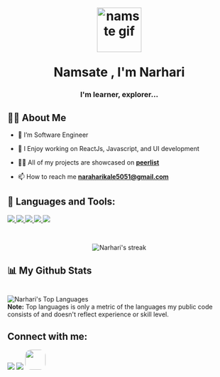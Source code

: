 <!--<a href="#"><img width="100%" height="auto" src="https://media.giphy.com/media/f3iwJFOVOwuy7K6FFw/giphy.gif" height="175px"/></a> -->

<h1 align="center"><img alt="namste gif" src="https://media.giphy.com/media/WqR7WfQVrpXNcmrm81/giphy.gif" width="100" height="100"></p> Namsate , I'm Narhari</h1><h3 align="center">I'm learner, explorer...</h3>

## 🙋‍♂️ About Me

- 🌱 I’m Software Engineer

- 🔮 I Enjoy working on ReactJs, Javascript, and UI development

- 👨‍💻 All of my projects are showcased on **[peerlist](https://peerlist.io/narharik)**

- 📫 How to reach me **naraharikale5051@gmail.com**

## 🚀 Languages and Tools:

<p align="left">

<a href="https://reactjs.org/" target="_blank"> 
<img src="https://img.icons8.com/color/48/000000/react-native.png"/> </a>
<a href="https://developer.mozilla.org/en-US/docs/Web/JavaScript" target="_blank"> 
<img src="https://img.icons8.com/color/48/000000/javascript.png"/> </a>
<a href="https://www.w3.org/html/" target="_blank"> 
<img src="https://img.icons8.com/color/48/000000/html-5.png"/> </a>
<a href="https://www.w3schools.com/css/" target="_blank">
<img src="https://img.icons8.com/color/48/000000/css3.png"/> </a>
<a href="https://git-scm.com/" target="_blank">
<img src="https://img.icons8.com/color/48/000000/git.png"/> </a>

</p>

<br/>

<p align="center">
    <a>
        <img title="🔥 Get streak stats for your profile at git.io/streak-stats" alt="Narhari's streak" src="https://github-readme-stats.vercel.app/api?username=narharikale"/>
    </a>
</p>

## 📊 My Github Stats
<br/>
<a><img alt="Narhari's Top Languages" src="https://github-readme-stats.vercel.app/api/top-langs/?username=narharikale&langs_count=8&count_private=true&layout=compact&theme=react&hide_border=true&bg_color=0D1117" /></a>
  <br/>
  <b>Note:</b> Top languages is only a metric of the languages my public code consists of and doesn't reflect experience or skill level.

<br/>

## Connect with me:

<p align="left">
<a href = "https://twitter.com/_narharik"><img src="https://img.icons8.com/fluency/48/000000/twitter.png"/></a>
<a href = "https://www.linkedin.com/in/narharikale/"><img src="https://img.icons8.com/fluent/48/000000/linkedin.png"/></a>
<a  href = "https://peerlist.io/narharik">
<img style=" width:46px ; height:45px ; border-radius:13px;" src="https://media-exp2.licdn.com/dms/image/C4D0BAQGjCtiL8FcUcw/company-logo_200_200/0/1646835554796?e=1663200000&v=beta&t=Ot-k6wEhKyTcEpee9j-lVHrTJ35HtMsRnhMImvdRkH4"/></a>

</p>

